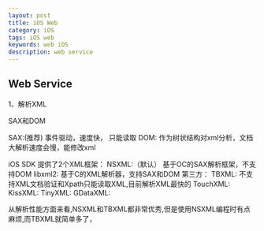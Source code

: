 ```yaml
---
layout: post
title: iOS Web
category: iOS
tags: iOS web
keywords: web iOS
description: web service
---
```


## Web Service

1、解析XML

SAX和DOM

SAX:(推荐)  事件驱动，速度快， 只能读取
DOM:        作为树状结构对xml分析，文档大解析速度会慢，能修改xml


iOS SDK 提供了2个XML框架：
NSXML:（默认）  基于OC的SAX解析框架，不支持DOM
libxml2:        基于C的XML解析器，支持SAX和DOM
第三方：
TBXML:  不支持XML文档验证和Xpath只能读取XML,目前解析XML最快的
TouchXML:
KissXML:
TinyXML:
GDataXML:

从解析性能方面来看,NSXML和TBXML都非常优秀,但是使用NSXML编程时有点麻烦,而TBXML就简单多了，

